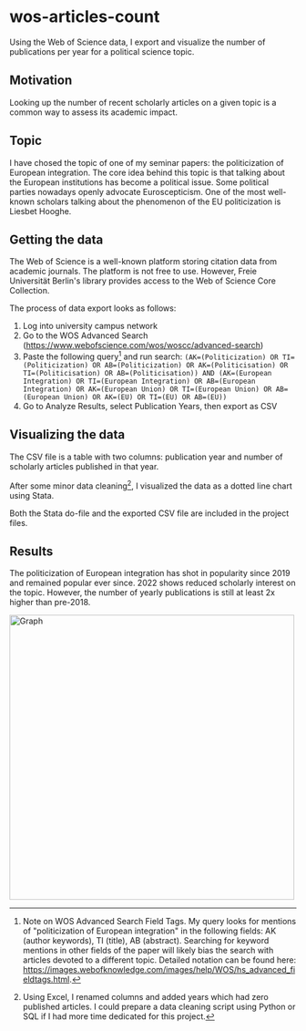 # wos-articles-count
Using the Web of Science data, I export and visualize the number of publications per year for a political science topic.

## Motivation
Looking up the number of recent scholarly articles on a given topic is a common way to assess its academic impact.

## Topic
I have chosed the topic of one of my seminar papers: the politicization of European integration. The core idea behind this topic is that talking about the European institutions has become a political issue. Some political parties nowadays openly advocate Euroscepticism. One of the most well-known scholars talking about the phenomenon of the EU politicization is Liesbet Hooghe.

## Getting the data
The Web of Science is a well-known platform storing citation data from academic journals. The platform is not free to use. However, Freie Universität Berlin's library provides access to the Web of Science Core Collection.

The process of data export looks as follows:
1. Log into university campus network
2. Go to the WOS Advanced Search (https://www.webofscience.com/wos/woscc/advanced-search)
3. Paste the following query[^1] and run search:
`(AK=(Politicization) OR TI=(Politicization) OR AB=(Politicization) OR AK=(Politicisation) OR TI=(Politicisation) OR AB=(Politicisation)) AND (AK=(European Integration) OR TI=(European Integration) OR AB=(European Integration) OR AK=(European Union) OR TI=(European Union) OR AB=(European Union) OR AK=(EU) OR TI=(EU) OR AB=(EU))`
4. Go to Analyze Results, select Publication Years, then export as CSV

## Visualizing the data
The CSV file is a table with two columns: publication year and number of scholarly articles published in that year.

After some minor data cleaning[^2], I visualized the data as a dotted line chart using Stata.

Both the Stata do-file and the exported CSV file are included in the project files.

## Results
The politicization of European integration has shot in popularity since 2019 and remained popular ever since. 2022 shows reduced scholarly interest on the topic. However, the number of yearly publications is still at least 2x higher than pre-2018.

<img width="500" alt="Graph" src="https://user-images.githubusercontent.com/68019108/230740176-122cd309-457e-4da5-8d42-fc90eda555b2.png">



[^1]: Note on WOS Advanced Search Field Tags. My query looks for mentions of "politicization of European integration" in the following fields: AK (author keywords), TI (title), AB (abstract). Searching for keyword mentions in other fields of the paper will likely bias the search with articles devoted to a different topic. Detailed notation can be found here: https://images.webofknowledge.com/images/help/WOS/hs_advanced_fieldtags.html.
[^2]: Using Excel, I renamed columns and added years which had zero published articles. I could prepare a data cleaning script using Python or SQL if I had more time dedicated for this project.
